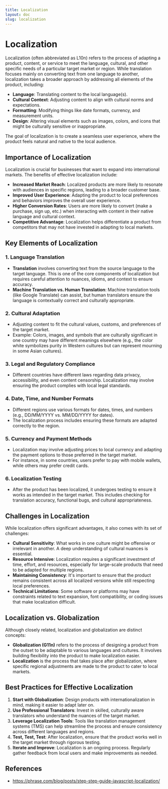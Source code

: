 ```yaml
---
title: Localization
layout: doc
slug: localization
---
```


# Localization

Localization (often abbreviated as L10n) refers to the process of adapting a product, content, or service to meet the language, cultural, and other specific needs of a particular target market or region. While translation focuses mainly on converting text from one language to another, localization takes a broader approach by addressing all elements of the product, including:

- **Language**: Translating content to the local language(s).
- **Cultural Context**: Adjusting content to align with cultural norms and expectations.
- **Formatting**: Modifying things like date formats, currency, and measurement units.
- **Design**: Altering visual elements such as images, colors, and icons that might be culturally sensitive or inappropriate.

The goal of localization is to create a seamless user experience, where the product feels natural and native to the local audience.

## Importance of Localization

Localization is crucial for businesses that want to expand into international markets. The benefits of effective localization include:

- **Increased Market Reach**: Localized products are more likely to resonate with audiences in specific regions, leading to a broader customer base.
- **Improved User Experience**: Adapting the product to local preferences and behaviors improves the overall user experience.
- **Higher Conversion Rates**: Users are more likely to convert (make a purchase, sign up, etc.) when interacting with content in their native language and cultural context.
- **Competitive Advantage**: Localization helps differentiate a product from competitors that may not have invested in adapting to local markets.

## Key Elements of Localization

### 1. **Language Translation**
   - **Translation** involves converting text from the source language to the target language. This is one of the core components of localization but requires careful attention to nuances, idioms, and context to ensure accuracy.
   - **Machine Translation vs. Human Translation**: Machine translation tools (like Google Translate) can assist, but human translators ensure the language is contextually correct and culturally appropriate.

### 2. **Cultural Adaptation**
   - Adjusting content to fit the cultural values, customs, and preferences of the target market.
   - Example: Colors, images, and symbols that are culturally significant in one country may have different meanings elsewhere (e.g., the color white symbolizes purity in Western cultures but can represent mourning in some Asian cultures).

### 3. **Legal and Regulatory Compliance**
   - Different countries have different laws regarding data privacy, accessibility, and even content censorship. Localization may involve ensuring the product complies with local legal standards.

### 4. **Date, Time, and Number Formats**
   - Different regions use various formats for dates, times, and numbers (e.g., DD/MM/YYYY vs. MM/DD/YYYY for dates).
   - The localization process includes ensuring these formats are adapted correctly to the region.

### 5. **Currency and Payment Methods**
   - Localization may involve adjusting prices to local currency and adapting the payment options to those preferred in the target market.
   - For instance, in some countries, users prefer to pay with mobile wallets, while others may prefer credit cards.

### 6. **Localization Testing**
   - After the product has been localized, it undergoes testing to ensure it works as intended in the target market. This includes checking for translation accuracy, functional bugs, and cultural appropriateness.

## Challenges in Localization

While localization offers significant advantages, it also comes with its set of challenges:

- **Cultural Sensitivity**: What works in one culture might be offensive or irrelevant in another. A deep understanding of cultural nuances is essential.
- **Resource Intensive**: Localization requires a significant investment of time, effort, and resources, especially for large-scale products that need to be adapted for multiple regions.
- **Maintaining Consistency**: It's important to ensure that the product remains consistent across all localized versions while still respecting local preferences.
- **Technical Limitations**: Some software or platforms may have constraints related to text expansion, font compatibility, or coding issues that make localization difficult.

## Localization vs. Globalization

Although closely related, localization and globalization are distinct concepts:

- **Globalization (G11n)** refers to the process of designing a product from the outset to be adaptable to various languages and cultures. It involves building flexibility into the product to make localization easier.
- **Localization** is the process that takes place after globalization, where specific regional adjustments are made to the product to cater to local markets.

## Best Practices for Effective Localization

1. **Start with Globalization**: Design products with internationalization in mind, making it easier to adapt later on.
2. **Use Professional Translators**: Invest in skilled, culturally aware translators who understand the nuances of the target market.
3. **Leverage Localization Tools**: Tools like translation management systems (TMS) can help streamline the process and ensure consistency across different languages and regions.
4. **Test, Test, Test**: After localization, ensure that the product works well in the target market through rigorous testing.
5. **Iterate and Improve**: Localization is an ongoing process. Regularly gather feedback from local users and make improvements as needed.


## References
- https://phrase.com/blog/posts/step-step-guide-javascript-localization/
